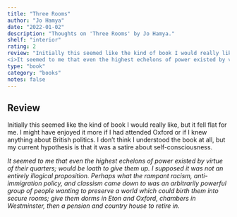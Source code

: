 ```yaml
---
title: "Three Rooms"
author: "Jo Hamya"
date: "2022-01-02"
description: "Thoughts on 'Three Rooms' by Jo Hamya."
shelf: "interior"
rating: 2
review: "Initially this seemed like the kind of book I would really like, but it fell flat for me. I might have enjoyed it more if I had attended Oxford or if I knew anything about British politics. I don’t think I understood the book at all, but my current hypothesis is that it was a satire about self-consciousness.<br/><br/>
<i>It seemed to me that even the highest echelons of power existed by virtue of their quarters; would be loath to give them up. I supposed it was not an entirely illogical proposition. Perhaps what the rampant racism, anti-immigration policy, and classism came down to was an arbitrarily powerful group of people wanting to preserve a world which could birth them into secure rooms; give them dorms in Eton and Oxford, chambers in Westminster, then a pension and country house to retire in.</i>"
type: "book"
category: "books"
notes: false
---
```


## Review

Initially this seemed like the kind of book I would really like, but it fell flat for me. I might have enjoyed it more if I had attended Oxford or if I knew anything about British politics. I don’t think I understood the book at all, but my current hypothesis is that it was a satire about self-consciousness.

_It seemed to me that even the highest echelons of power existed by virtue of their quarters; would be loath to give them up. I supposed it was not an entirely illogical proposition. Perhaps what the rampant racism, anti-immigration policy, and classism came down to was an arbitrarily powerful group of people wanting to preserve a world which could birth them into secure rooms; give them dorms in Eton and Oxford, chambers in Westminster, then a pension and country house to retire in._
